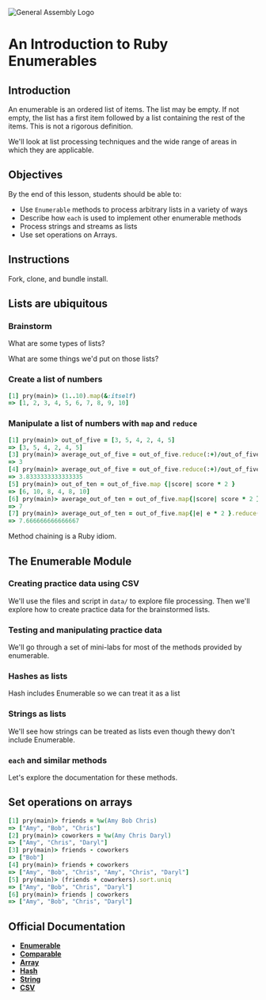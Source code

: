 ![General Assembly Logo](http://i.imgur.com/ke8USTq.png)

# An Introduction to Ruby Enumerables

## Introduction

An enumerable is an ordered list of items. The list may be empty.  If not empty, the list has a first item followed by a list containing the rest of the items. This is not a rigorous definition.

We'll look at list processing techniques and the wide range of areas in which they are applicable.

## Objectives

By the end of this lesson, students should be able to:

- Use `Enumerable` methods to process arbitrary lists in a variety of ways
- Describe how `each` is used to implement other enumerable methods
- Process strings and streams as lists
- Use set operations on Arrays.

## Instructions

Fork, clone, and bundle install.

## Lists are ubiquitous

### Brainstorm

What are some types of lists?

What are some things we'd put on those lists?

### Create a list of numbers

```ruby
[1] pry(main)> (1..10).map(&:itself)
=> [1, 2, 3, 4, 5, 6, 7, 8, 9, 10]
```

### Manipulate a list of numbers with `map` and `reduce`

```ruby
[1] pry(main)> out_of_five = [3, 5, 4, 2, 4, 5]
=> [3, 5, 4, 2, 4, 5]
[3] pry(main)> average_out_of_five = out_of_five.reduce(:+)/out_of_five.length
=> 3
[4] pry(main)> average_out_of_five = out_of_five.reduce(:+)/out_of_five.length.to_f
=> 3.8333333333333335
[5] pry(main)> out_of_ten = out_of_five.map {|score| score * 2 }
=> [6, 10, 8, 4, 8, 10]
[6] pry(main)> average_out_of_ten = out_of_five.map{|score| score * 2 }.reduce(:+)/out_of_five.length
=> 7
[7] pry(main)> average_out_of_ten = out_of_five.map{|e| e * 2 }.reduce(:+)/out_of_five.length.to_f
=> 7.666666666666667
```
Method chaining is a Ruby idiom.

## The Enumerable Module

### Creating practice data using CSV

We'll use the files and script in `data/` to explore file processing.  Then we'll explore how to create practice data for the brainstormed lists.

### Testing and manipulating practice data

We'll go through a set of mini-labs for most of the methods provided by enumerable.

### Hashes as lists

Hash includes Enumerable so we can treat it as a list

### Strings as lists

We'll see how strings can be treated as lists even though thewy don't include Enumerable.

### `each` and similar methods

Let's explore the documentation for these methods.

## Set operations on arrays

```ruby
[1] pry(main)> friends = %w(Amy Bob Chris)
=> ["Amy", "Bob", "Chris"]
[2] pry(main)> coworkers = %w(Amy Chris Daryl)
=> ["Amy", "Chris", "Daryl"]
[3] pry(main)> friends - coworkers
=> ["Bob"]
[4] pry(main)> friends + coworkers
=> ["Amy", "Bob", "Chris", "Amy", "Chris", "Daryl"]
[5] pry(main)> (friends + coworkers).sort.uniq
=> ["Amy", "Bob", "Chris", "Daryl"]
[6] pry(main)> friends | coworkers
=> ["Amy", "Bob", "Chris", "Daryl"]
```

## Official Documentation

- **[Enumerable](http://ruby-doc.org/core-2.2.2/Enumerable.html)**
- **[Comparable](http://ruby-doc.org/core-2.2.2/Comparable.html)**
- **[Array](http://ruby-doc.org/core-2.2.2/Array.html)**
- **[Hash](http://ruby-doc.org/core-2.2.2/Hash.html)**
- **[String](http://ruby-doc.org/core-2.2.2/String.html)**
- **[CSV](http://ruby-doc.org/stdlib-2.2.2/libdoc/csv/rdoc/CSV.html)**
